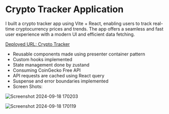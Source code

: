 # Crypto Tracker Application

I built a crypto tracker app using Vite + React, enabling users to track real-time cryptocurrency prices and trends. The app offers a seamless and fast user experience with a modern UI and efficient data fetching.

[Deployed URL: Crypto Tracker](https://akanksha-crypto-tracker.netlify.app/)

- Reusable components made using presenter container pattern
- Custom hooks implemented
- State management done by zustand
- Consuming CoinGecko Free API
- API requests are cached using React query
- Suspense and error boundaries implemented
- Screen Shots:

![Screenshot 2024-09-18 170203](https://github.com/user-attachments/assets/cb821579-0a90-494f-94e8-f6545bc22792)

![Screenshot 2024-09-18 170119](https://github.com/user-attachments/assets/abea03e5-6095-411c-aa21-989507b06472)


